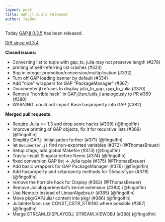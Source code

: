```yaml
---
layout: post
title: GAP.jl 0.3.5 released
author: TagBot
---
```


Today [GAP.jl 0.3.5](https://github.com/oscar-system/GAP.jl/releases/tag/v0.3.5) has
been released.

[Diff since v0.3.4](https://github.com/oscar-system/GAP.jl/compare/v0.3.4...v0.3.5)


**Closed issues:**
- Converting list to tuple with gap_to_julia may not preserve length (#278)
- printing of self-referring list crashes (#324)
- Bug in integer promotion/conversion/multiplication (#332)
- Turn off GAP loading banner by default (#334)
- Add "nice" wrappers for GAP "PackageManager" (#367)
- Documenter.jl refuses to display julia_to_gap, gap_to_julia (#370)
- Remove "horrible hack" in GAP.jl/src/utils.jl analogously to PR #369 (#380)
- WARNING: could not import Base.hasproperty into GAP (#382)

**Merged pull requests:**
- Require Julia >= 1.3 and drop some hacks (#309) (@fingolfin)
- Improve printing of GAP objects, fix it for recursive lists (#369) (@fingolfin)
- Simplify GAP.jl initialization further (#371) (@fingolfin)
- let `Documenter.jl` find non-exported variables (#372) (@ThomasBreuer)
- Setup ctags, add global Makefile (#373) (@fingolfin)
- Travis: install Singular before Nemo (#374) (@fingolfin)
- fixed conversion GAP list -> Julia tuple (#375) (@ThomasBreuer)
- Add basic wrappers for GAP PackageManager (#376) (@fingolfin)
- Add hasproperty and setproperty methods for GlobalsType (#378) (@fingolfin)
- remove the horrible hack for Display (#383) (@ThomasBreuer)
- Remove JuliaExperimental's kernel extension (#384) (@fingolfin)
- Use Nemo.tr instead of LinearAlgebra.tr (#385) (@fingolfin)
- Move pkg/GAPJulia/ content into pkg/ (#386) (@fingolfin)
- JuliaInterface: use CONST_CSTR_STRING where possible (#387) (@fingolfin)
- Merge STREAM_DISPLAYOBJ, STREAM_VIEWOBJ (#388) (@fingolfin)
